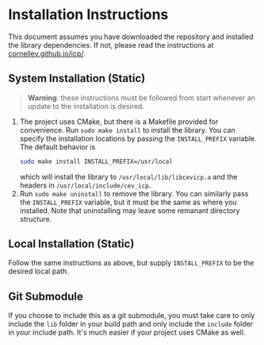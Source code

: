 # Installation Instructions

This document assumes you have downloaded the repository and installed the library dependencies.
If not, please read the instructions at [cornellev.github.io/icp/](https://cornellev.github.io/icp/).

## System Installation (Static)

> **Warning**: these instructions must be followed from start whenever an update to the installation is desired.

1. The project uses CMake, but there is a Makefile provided for convenience.
    Run `sudo make install` to install the library.
    You can specify the installation locations by passing the `INSTALL_PREFIX` variable.
    The default behavior is
    ```sh
    sudo make install INSTALL_PREFIX=/usr/local
    ```
    which will install the library to `/usr/local/lib/libcevicp.a` and the headers in `/usr/local/include/cev_icp`.
2.  Run `sudo make uninstall` to remove the library.
    You can similarly pass the `INSTALL_PREFIX` variable, but it must be the same as where you installed.
    Note that uninstalling may leave some remanant directory structure. 

## Local Installation (Static)

Follow the same instructions as above, but supply `INSTALL_PREFIX` to be the desired local path.

## Git Submodule

If you choose to include this as a git submodule, you must take care to only include the `lib` folder in your build path and only include the `include` folder in your include path. It's much easier if your project uses CMake as well.
